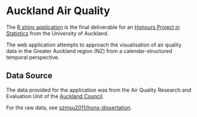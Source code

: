 # Auckland Air Quality

The [R shiny application](https://szmsu2011.shinyapps.io/akl-air-quality) is the final deliverable for an [Honours Project in Statistics](https://www.calendar.auckland.ac.nz/en/courses/faculty-of-science/statistics.html) from the University of Auckland.

The web application attempts to approach the visualisation of air quality data in the Greater Auckland region (NZ) from a calendar-structured temporal perspective.

## Data Source

The data provided for the application was from the Air Quality Research and Evaluation Unit of the [Auckland Council](https://www.aucklandcouncil.govt.nz).

For the raw data, see [szmsu2011/hons-dissertation](https://github.com/szmsu2011/hons-dissertation).
